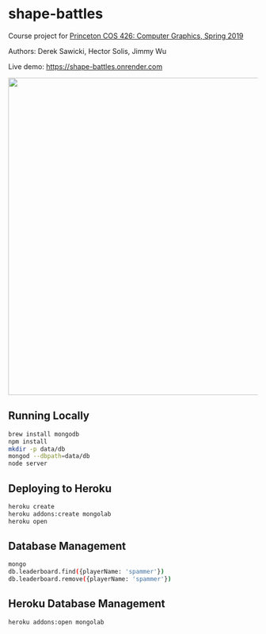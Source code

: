 # shape-battles

Course project for [Princeton COS 426: Computer Graphics, Spring 2019](https://www.cs.princeton.edu/courses/archive/spring19/cos426/)

Authors: Derek Sawicki, Hector Solis, Jimmy Wu

Live demo: https://shape-battles.onrender.com

<img src="images/gameplay.gif" width="640">

## Running Locally

```bash
brew install mongodb
npm install
mkdir -p data/db
mongod --dbpath=data/db
node server
```

## Deploying to Heroku

```bash
heroku create
heroku addons:create mongolab
heroku open
```

## Database Management

```bash
mongo
db.leaderboard.find({playerName: 'spammer'})
db.leaderboard.remove({playerName: 'spammer'})
```

## Heroku Database Management

```bash
heroku addons:open mongolab
```
